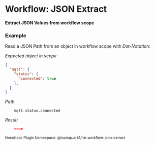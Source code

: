 # Workflow: JSON Extract

**Extract JSON Values from workflow scope**

### Example

Read a JSON Path from an object in workflow scope with *Dot-Notation*:

*Expected object in scope*
```json
{
  "mqtt": {
    "status": {
      "connected": true
    },
  }
}
```

*Path*
```text
    mqtt.status.connected
```

*Result*
```json
    true
```

<small>Nocobase Plugin Namespace: @leptoquark1/nb-workflow-json-extract</small>

